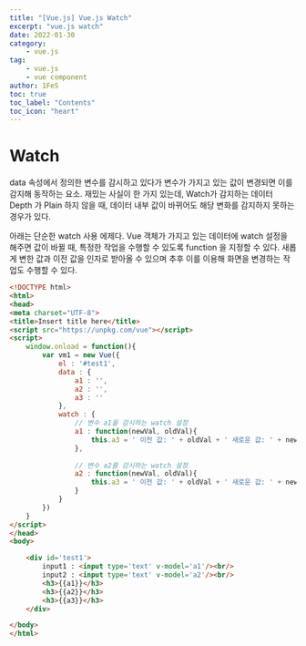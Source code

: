 ```yaml
---
title: "[Vue.js] Vue.js Watch"
excerpt: "vue.js watch"
date: 2022-01-30
category:
    - vue.js
tag:
    - vue.js
    - vue component
author: 1FeS
toc: true
toc_label: "Contents"
toc_icon: "heart"
---
```


# Watch

data 속성에서 정의한 변수를 감시하고 있다가 변수가 가지고 있는 값이 변경되면 이를 감지해 동작하는 요소. 재밌는 사실이 한 가지 있는데, Watch가 감지하는 데이터 Depth 가 Plain 하지 않을 때, 데이터 내부 값이 바뀌어도 해당 변화를 감지하지 못하는 경우가 있다.

아래는 단순한 watch 사용 에제다. Vue 객체가 가지고 있는 데이터에 watch 설정을 해주면 값이 바뀔 때, 특정한 작업을 수행할 수 있도록 function 을 지정할 수 있다. 새롭게 변한 값과 이전 값을 인자로 받아올 수 있으며 추후 이를 이용해 화면을 변경하는 작업도 수행할 수 있다.

```html
<!DOCTYPE html>
<html>
<head>
<meta charset="UTF-8">
<title>Insert title here</title>
<script src="https://unpkg.com/vue"></script>
<script>
	window.onload = function(){
		var vm1 = new Vue({
			el : '#test1',
			data : {
				a1 : '',
				a2 : '',
				a3 : ''
			},
			watch : {
				// 변수 a1을 감시하는 watch 설정
				a1 : function(newVal, oldVal){
					this.a3 = ' 이전 값: ' + oldVal + ' 새로운 값: ' + newVal
				},
				
				// 변수 a2를 감시하는 watch 설정
				a2 : function(newVal, oldVal){
					this.a3 = ' 이전 값: ' + oldVal + ' 새로운 값: ' + newVal
				}
			}
		})
	}
</script>
</head>
<body>

	<div id='test1'>
		input1 : <input type='text' v-model='a1'/><br/>
		input2 : <input type='text' v-model='a2'/><br/>
		<h3>{{a1}}</h3>
		<h3>{{a2}}</h3>
		<h3>{{a3}}</h3>
	</div>

</body>
</html>
```